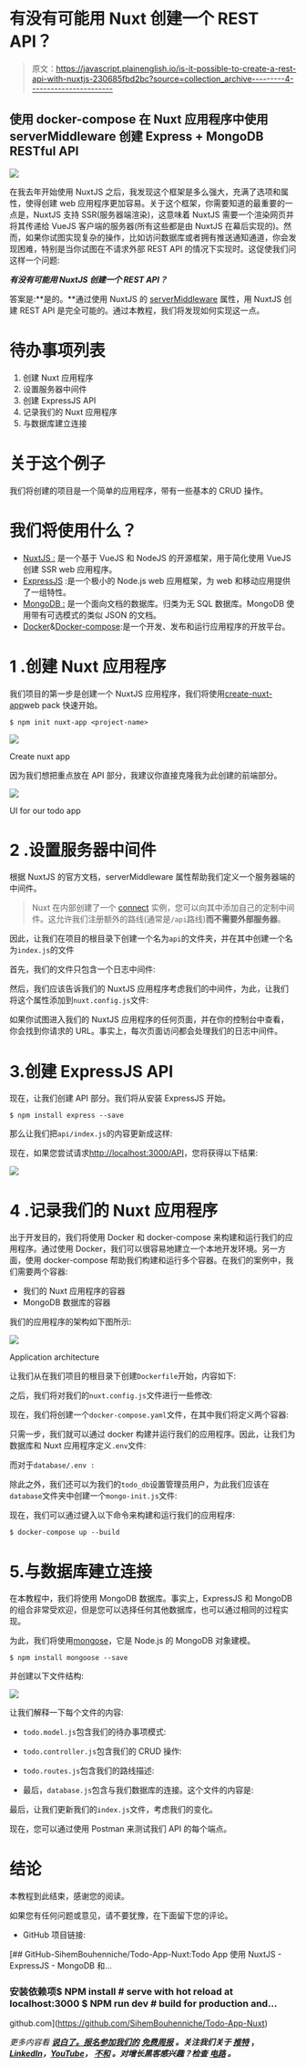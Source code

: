 # 有没有可能用 Nuxt 创建一个 REST API？

> 原文：<https://javascript.plainenglish.io/is-it-possible-to-create-a-rest-api-with-nuxtjs-230685fbd2bc?source=collection_archive---------4----------------------->

## 使用 docker-compose 在 Nuxt 应用程序中使用 serverMiddleware 创建 Express + MongoDB RESTful API

![](img/e1d71275cce4677504d4e826c04c220c.png)

在我去年开始使用 NuxtJS 之后，我发现这个框架是多么强大，充满了选项和属性，使得创建 web 应用程序更加容易。关于这个框架，你需要知道的最重要的一点是，NuxtJS 支持 SSR(服务器端渲染)，这意味着 NuxtJS 需要一个渲染网页并将其传递给 VueJS 客户端的服务器(所有这些都是由 NuxtJS 在幕后实现的)。然而，如果你试图实现复杂的操作，比如访问数据库或者拥有推送通知通道，你会发现困难，特别是当你试图在不请求外部 REST API 的情况下实现时。这促使我们问这样一个问题:

***有没有可能用 NuxtJS 创建一个 REST API？***

答案是:**是的。**通过使用 NuxtJS 的 [serverMiddleware](https://nuxtjs.org/docs/configuration-glossary/configuration-servermiddleware/) 属性，用 NuxtJS 创建 REST API 是完全可能的。通过本教程，我们将发现如何实现这一点。

# 待办事项列表

1.  创建 Nuxt 应用程序
2.  设置服务器中间件
3.  创建 ExpressJS API
4.  记录我们的 Nuxt 应用程序
5.  与数据库建立连接

# 关于这个例子

我们将创建的项目是一个简单的应用程序，带有一些基本的 CRUD 操作。

# 我们将使用什么？

*   [NuxtJS :](https://nuxtjs.org/) 是一个基于 VueJS 和 NodeJS 的开源框架，用于简化使用 VueJS 创建 SSR web 应用程序。
*   [ExpressJS](https://expressjs.com/) :是一个极小的 Node.js web 应用框架，为 web 和移动应用提供了一组特性。
*   [MongoDB :](https://www.mongodb.com/) 是一个面向文档的数据库。归类为无 SQL 数据库。MongoDB 使用带有可选模式的类似 JSON 的文档。
*   [Docker](https://www.docker.com/)&[Docker-compose](https://docs.docker.com/compose/gettingstarted/):是一个开发、发布和运行应用程序的开放平台。

# 1 .创建 Nuxt 应用程序

我们项目的第一步是创建一个 NuxtJS 应用程序，我们将使用[create-nuxt-app](https://nuxtjs.org/docs/get-started/installation)web pack 快速开始。

```
$ npm init nuxt-app <project-name>
```

![](img/1a31dc7f49b31f98f9274b1122936706.png)

Create nuxt app

因为我们想把重点放在 API 部分，我建议你直接克隆我为此创建的前端部分。

![](img/e83f5c1a31d8621a7765bce5f273b17f.png)

UI for our todo app

# 2 .设置服务器中间件

根据 NuxtJS 的官方文档，serverMiddleware 属性帮助我们定义一个服务器端的中间件。

> Nuxt 在内部创建了一个 [connect](https://github.com/senchalabs/connect) 实例，您可以向其中添加自己的定制中间件。这允许我们注册额外的路线(通常是`/api`路线)**而不需要外部服务器**。

因此，让我们在项目的根目录下创建一个名为`api`的文件夹，并在其中创建一个名为`index.js`的文件

首先，我们的文件只包含一个日志中间件:

然后，我们应该告诉我们的 NuxtJS 应用程序考虑我们的中间件，为此，让我们将这个属性添加到`nuxt.config.js`文件:

如果你试图进入我们的 NuxtJS 应用程序的任何页面，并在你的控制台中查看，你会找到你请求的 URL。事实上，每次页面访问都会处理我们的日志中间件。

# 3.创建 ExpressJS API

现在，让我们创建 API 部分。我们将从安装 ExpressJS 开始。

```
$ npm install express --save
```

那么让我们把`api/index.js`的内容更新成这样:

现在，如果您尝试请求[http://localhost:3000/API](http://localhost:3000/api)，您将获得以下结果:

![](img/01aaba430e19a9cd47d9b03447ded61d.png)

# 4 .记录我们的 Nuxt 应用程序

出于开发目的，我们将使用 Docker 和 docker-compose 来构建和运行我们的应用程序。通过使用 Docker，我们可以很容易地建立一个本地开发环境。另一方面，使用 docker-compose 帮助我们构建和运行多个容器。在我们的案例中，我们需要两个容器:

*   我们的 Nuxt 应用程序的容器
*   MongoDB 数据库的容器

我们的应用程序的架构如下图所示:

![](img/c538c49c1cd6ee1b706643d01fd8d515.png)

Application architecture

让我们从在我们项目的根目录下创建`Dockerfile`开始，内容如下:

之后，我们将对我们的`nuxt.config.js`文件进行一些修改:

现在，我们将创建一个`docker-compose.yaml`文件，在其中我们将定义两个容器:

只需一步，我们就可以通过 docker 构建并运行我们的应用程序。因此，让我们为数据库和 Nuxt 应用程序定义`.env`文件:

而对于`database/.env :`

除此之外，我们还可以为我们的`todo_db`设置管理员用户，为此我们应该在`database`文件夹中创建一个`mongo-init.js`文件:

现在，我们可以通过键入以下命令来构建和运行我们的应用程序:

```
$ docker-compose up --build
```

# 5.与数据库建立连接

在本教程中，我们将使用 MongoDB 数据库。事实上，ExpressJS 和 MongoDB 的组合非常受欢迎，但是您可以选择任何其他数据库，也可以通过相同的过程实现。

为此，我们将使用[mongose](https://mongoosejs.com/)，它是 Node.js 的 MongoDB 对象建模。

```
$ npm install mongoose --save
```

并创建以下文件结构:

![](img/bfaeaab04dd4bc58ecc6d63a03320dc9.png)

让我们解释一下每个文件的内容:

*   `todo.model.js`包含我们的待办事项模式:

*   `todo.controller.js`包含我们的 CRUD 操作:

*   `todo.routes.js`包含我们的路线描述:

*   最后，`database.js`包含与我们数据库的连接。这个文件的内容是:

最后，让我们更新我们的`index.js`文件，考虑我们的变化。

现在，您可以通过使用 Postman 来测试我们 API 的每个端点。

# 结论

本教程到此结束，感谢您的阅读。

如果您有任何问题或意见，请不要犹豫，在下面留下您的评论。

*   GitHub 项目链接:

[](https://github.com/SihemBouhenniche/Todo-App-Nuxt) [## GitHub-SihemBouhenniche/Todo-App-Nuxt:Todo App 使用 NuxtJS - ExpressJS - MongoDB 和…

### 安装依赖项$ NPM install # serve with hot reload at localhost:3000 $ NPM run dev # build for production and…

github.com](https://github.com/SihemBouhenniche/Todo-App-Nuxt) 

*更多内容看* [***说白了。报名参加我们的***](https://plainenglish.io/) **[***免费周报***](http://newsletter.plainenglish.io/) *。关注我们关于* [***推特***](https://twitter.com/inPlainEngHQ) ，[***LinkedIn***](https://www.linkedin.com/company/inplainenglish/)*，*[***YouTube***](https://www.youtube.com/channel/UCtipWUghju290NWcn8jhyAw)*，* [***不和***](https://discord.gg/GtDtUAvyhW) *。对增长黑客感兴趣？检查* [***电路***](https://circuit.ooo/) *。***